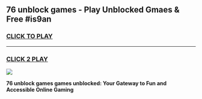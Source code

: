 
## 76 unblock games - Play Unblocked Gmaes & Free #is9an
<h3>
<a href="https://news.freeplayer.one?title=76_unblock_games&ref=03M">CLICK TO PLAY</a></h3>
<hr>

<h3>
<a href="https://news.freeplayer.one?title=76_unblock_games&ref=03M">CLICK 2 PLAY</a>
  
</h3>

<a href="https://news.freeplayer.one?title=76_unblock_games&ref=03M"><img src="https://clearcache.store/games.png"></a>


**76 unblock games games unblocked: Your Gateway to Fun and Accessible Online Gaming**
